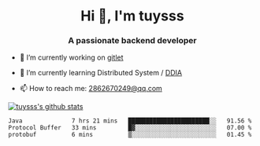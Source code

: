 <h1 align="center">Hi 👋, I'm tuysss</h1>
<h3 align="center">A passionate backend developer </h3>

- 🔭 I’m currently working on [gitlet](https://github.com/tuysss/cs61b-sp21)

- 🌱 I’m currently learning Distributed System / [DDIA](https://github.com/Vonng/ddia)
    
- 📫 How to reach me: 2862670249@qq.com

[![tuysss's github stats](https://github-readme-stats.vercel.app/api?username=tuysss)](https://github.com/tuysss/github-readme-stats)

<!--START_SECTION:waka-->

```text
Java              7 hrs 21 mins   ███████████████████████░░   91.56 %
Protocol Buffer   33 mins         █▓░░░░░░░░░░░░░░░░░░░░░░░   07.00 %
protobuf          6 mins          ▒░░░░░░░░░░░░░░░░░░░░░░░░   01.45 %
```

<!--END_SECTION:waka-->
